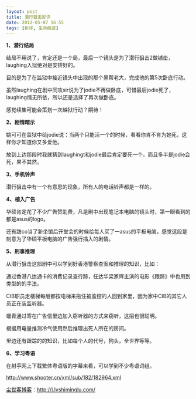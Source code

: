 ```yaml
---
layout: post
title: 潜行狙击影评
date: 2012-05-07 16:55
tags: [影评, 生命痕迹]
---
```

<strong>1、潜行结局</strong>

结局不用说了，肯定还是一个局，最后一个镜头是为了潜行狙击2做铺垫，laughing入狱绝对是安排好的。

目的是为了在监狱中接近镜头中出现的那个黑帮老大，完成他的第5次卧底行动。

虽然laughing在剧中同攻sir说为了jodie不再做卧底，可惜最后jodie死了，laughing情无所依，所以还是选择了再次做卧底。

感觉续集可能会策划一次越狱行动？期待！

<strong>2、剧情暗示</strong>

姚可可在监狱中给jodie说：当两个只能活一个的时候，看看你肯不肯为她死，这样你才知道你又多爱他。

放到上边那段时我就猜到laughingt和jodie最后肯定要死一个，而且多半是jodie会死，果不其然。

<strong>3、手机铃声</strong>

潜行狙击中有一个有意思的现象，所有人的电话铃声都是一样的。

<strong>4、植入广告</strong>

华硕肯定花了不少广告赞助费，凡是剧中出现笔记本电脑的镜头时，第一眼看到的都是asus的logo。

还有跛co当了新坐馆后开堂会的时候给每人买了一asus的平板电脑，感觉这段是刻意为了华硕平板电脑的广告强行插入的剧情。

<strong>5、刑事推理</strong>

从潜行狙击这部剧中可以学到好香港警察查案和推理的知识，比如：

通过香港八达通卡的消费记录查行踪，任达华梁家辉主演的电影《跟踪》中也用到类型的的手法。

CIB职员走楼梯每层都按电梯来拖住被监控的人回到家里，因为家中CIB的其它人员正在装监听器。

蠟青通过寄在广告信里边加入窃听器的方式来窃听，这招也很聪明。

根据用电量推测冷气使用然后推理出死人所在的房间。

里边还有跟踪的的知识，比如每个人的代号，狗头，全世界等等。

<strong>6、学习粤语</strong>

在射手网上下载繁体粤语版的字幕来看，可以学到不少粤语词组。

<a href="http://www.shooter.cn/xml/sub/182/182964.xml" target="_blank">http://www.shooter.cn/xml/sub/182/182964.xml</a>

<a href="http://i.lvshiminglu.com/">尘世客博客</a>：<a href="http://i.lvshiminglu.com/">http://i.lvshiminglu.com/</a>

